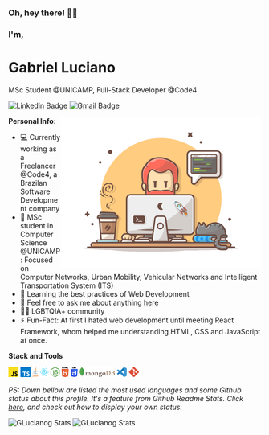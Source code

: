 ### Oh, hey there! 👋😀
### I'm,
# Gabriel Luciano

MSc Student @UNICAMP, Full-Stack Developer @Code4

[![Linkedin Badge](https://img.shields.io/badge/-Gabriel%20Luciano-6633cc?style=flat-square&logo=Linkedin&logoColor=white&link=https://www.linkedin.com/in/gabrielluciano/)](https://www.linkedin.com/in/gabrielluciano/) 
[![Gmail Badge](https://img.shields.io/badge/-gomeslucianogabriel@gmail.com-6633cc?style=flat-square&logo=Gmail&logoColor=white&link=mailto:gomeslucianogabriel@gmail.com)](mailto:gomeslucianogabriel@gmail.com)

<img align='right' src="https://github.com/glucianog/glucianog/blob/master/assets/developer.png?raw=true" width="400">

**Personal Info:**

- 💻 Currently working as a Freelancer @Code4, a Brazilan Software Development company
- 🔬 MSc student in Computer Science @UNICAMP: Focused on Computer Networks, Urban Mobility, Vehicular Networks and Intelligent Transportation System (ITS)
- 🌱 Learning the best practices of Web Development
- 💬 Feel free to ask me about anything [here](https://github.com/glucianog/glucianog/issues)
- 🏳‍🌈 LGBTQIA+ community
- ⚡️ Fun-Fact: At first I hated web development until meeting React Framework, whom helped me understanding HTML, CSS and JavaScript at once.


**Stack and Tools**  

<code><img height="20" src="https://raw.githubusercontent.com/glucianog/glucianog/60f9d55b71ecaef617e00d745bb4eb738676e107/assets/icons/javascript.svg"></code>
<code><img height="20" src="https://raw.githubusercontent.com/glucianog/glucianog/60f9d55b71ecaef617e00d745bb4eb738676e107/assets/icons/typescript.svg"></code>
<code><img height="20" src="https://raw.githubusercontent.com/glucianog/glucianog/60f9d55b71ecaef617e00d745bb4eb738676e107/assets/icons/java.svg"></code>
<code><img height="20" src="https://raw.githubusercontent.com/glucianog/glucianog/60f9d55b71ecaef617e00d745bb4eb738676e107/assets/icons/react.svg"></code>
<code><img height="20" src="https://raw.githubusercontent.com/glucianog/glucianog/60f9d55b71ecaef617e00d745bb4eb738676e107/assets/icons/nodejs.svg"></code>
<code><img height="20" src="https://raw.githubusercontent.com/glucianog/glucianog/60f9d55b71ecaef617e00d745bb4eb738676e107/assets/icons/html5.svg"></code>
<code><img height="20" src="https://raw.githubusercontent.com/glucianog/glucianog/60f9d55b71ecaef617e00d745bb4eb738676e107/assets/icons/css3.svg"></code>
<code><img height="20" src="https://raw.githubusercontent.com/glucianog/glucianog/60f9d55b71ecaef617e00d745bb4eb738676e107/assets/icons/mongodb.svg"></code>
<code><img height="20" src="https://raw.githubusercontent.com/glucianog/glucianog/60f9d55b71ecaef617e00d745bb4eb738676e107/assets/icons/vscode.svg"></code>
<code><img height="20" src="https://raw.githubusercontent.com/glucianog/glucianog/60f9d55b71ecaef617e00d745bb4eb738676e107/assets/icons/git.svg"></code>
  
*PS: Down bellow are listed the most used languages and some Github status about this profile. It's a feature from Github Readme Stats. Click [here](https://github.com/anuraghazra/github-readme-stats), and check out how to display your own status.*

![GLucianog Stats](https://github-readme-stats.vercel.app/api/top-langs/?username=glucianog&show_icons=true&hide_border=true)
![GLucianog Stats](https://github-readme-stats.vercel.app/api?username=glucianog&show_icons=true)
